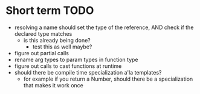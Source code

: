 # Short term TODO

- resolving a name should set the type of the reference, AND check if the declared type matches
    - is this already being done?
        - test this as well maybe?
- figure out partial calls
- rename arg types to param types in function type
- figure out calls to cast functions at runtime
- should there be compile time specialization a'la templates?
    - for example if you return a Number, should there be a specialization that makes it work once